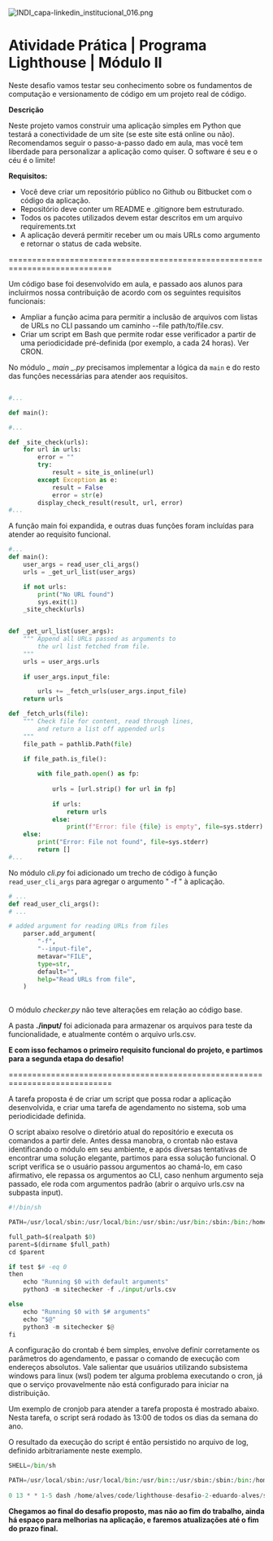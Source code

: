 ![INDI_capa-linkedin_institucional_016.png](attachment:INDI_capa-linkedin_institucional_016.png)

# Atividade Prática | Programa Lighthouse | Módulo II #

Neste desafio vamos testar seu conhecimento sobre os fundamentos de computação e versionamento de código em um projeto real de código.

**Descrição**

Neste projeto vamos construir uma aplicação simples em Python que testará a conectividade de um site (se este site está online ou não).
Recomendamos seguir o passo-a-passo dado em aula, mas você tem liberdade para personalizar a aplicação como quiser. O software é seu e o céu é o limite!

**Requisitos:**

- Você deve criar um repositório público no Github ou Bitbucket com o código da aplicação.
- Repositório deve conter um README e .gitignore bem estruturado.
- Todos os pacotes utilizados devem estar descritos em um arquivo requirements.txt
- A aplicação deverá permitir receber um ou mais URLs como argumento e retornar o status de cada website.

============================================================================

Um código base foi desenvolvido em aula, e passado aos alunos para incluirmos nossa contribuição de acordo com os seguintes requisitos funcionais:

- Ampliar a função acima para permitir a inclusão de arquivos com listas de URLs no CLI passando um caminho --file path/to/file.csv.
- Criar um script em Bash que permite rodar esse verificador a partir de uma periodicidade pré-definida (por exemplo, a cada 24 horas). Ver CRON.

No módulo *_ _main_ _.py* precisamos implementar a lógica da `main` e do resto das funções necessárias para atender aos requisitos. 


```python

#...

def main():

#...

def _site_check(urls):
    for url in urls:
        error = ""
        try:
            result = site_is_online(url)
        except Exception as e:
            result = False
            error = str(e)
        display_check_result(result, url, error)
#...
```

A função main foi expandida, e outras duas funções foram incluídas para atender ao requisito funcional.


```python
#...
def main():
    user_args = read_user_cli_args()
    urls = _get_url_list(user_args)

    if not urls:
        print("No URL found")
        sys.exit(1)
    _site_check(urls)


def _get_url_list(user_args):
    """ Append all URLs passed as arguments to
        the url list fetched from file. 
    """
    urls = user_args.urls 
    
    if user_args.input_file:

        urls += _fetch_urls(user_args.input_file)
    return urls

def _fetch_urls(file):
    """ Check file for content, read through lines,
        and return a list off appended urls 
    """
    file_path = pathlib.Path(file)

    if file_path.is_file():
        
        with file_path.open() as fp:
            
            urls = [url.strip() for url in fp]
            
            if urls:
                return urls
            else:
                print(f"Error: file {file} is empty", file=sys.stderr)
    else:
        print("Error: File not found", file=sys.stderr)
        return []
#...
```

No módulo *cli.py* foi adicionado um trecho de código à função `read_user_cli_args` para agregar o argumento " -f " à aplicação.


```python
# ...
def read_user_cli_args():
# ...

# added argument for reading URLs from files
    parser.add_argument(
        "-f",
        "--input-file",
        metavar="FILE",
        type=str,
        default="",
        help="Read URLs from file",
    )
    
```

O módulo *checker.py* não teve alterações em relação ao código base.

A pasta **./input/** foi adicionada para armazenar os arquivos para teste da funcionalidade, e atualmente contém o arquivo urls.csv.

**E com isso fechamos o primeiro requisito funcional do projeto, e partimos para a segunda etapa do desafio!**

============================================================================

A tarefa proposta é de criar um script que possa rodar a aplicação desenvolvida, e criar uma tarefa de agendamento no sistema, sob uma periodicidade definida.


O script abaixo resolve o diretório atual do repositório e executa os comandos a partir dele. Antes dessa manobra, o crontab não estava identificando o módulo em seu ambiente, e após diversas tentativas de encontrar uma solução elegante, partimos para essa solução funcional.
O script verifica se o usuário passou argumentos ao chamá-lo, em caso afirmativo, ele repassa os argumentos ao CLI, caso nenhum argumento seja passado, ele roda com argumentos padrão (abrir o arquivo urls.csv na subpasta input).


```python
#!/bin/sh

PATH=/usr/local/sbin:/usr/local/bin:/usr/sbin:/usr/bin:/sbin:/bin:/home/alves/code/lighthouse-desafio-2-eduardo-alves

full_path=$(realpath $0)
parent=$(dirname $full_path)
cd $parent

if test $# -eq 0
then
	echo "Running $0 with default arguments"
	python3 -m sitechecker -f ./input/urls.csv

else
	echo "Running $0 with $# arguments"
	echo "$@"
	python3 -m sitechecker $@
fi
```


A configuração do crontab é bem simples, envolve definir corretamente os parâmetros do agendamento, e passar o comando de execução com endereços absolutos.
Vale salientar que usuários utilizando subsistema windows para linux (wsl) podem ter alguma problema executando o cron, já que o serviço provavelmente não está configurado para iniciar na distribuição.

Um exemplo de cronjob para atender a tarefa proposta é mostrado abaixo. Nesta tarefa, o script será rodado às 13:00 de todos os dias da semana do ano.

O resultado da execução do script é então persistido no arquivo de log, definido arbitrariamente neste exemplo.



```python
SHELL=/bin/sh

PATH=/usr/local/sbin:/usr/local/bin:/usr/bin::/usr/sbin:/sbin:/bin:/home/alves/code/lighthouse-desafio-2-eduardo-alves
                            
0 13 * * 1-5 dash /home/alves/code/lighthouse-desafio-2-eduardo-alves/sitechecker.sh > /tmp/crontab.log 2>&1
```

**Chegamos ao final do desafio proposto, mas não ao fim do trabalho, ainda há espaço para melhorias na aplicação, e faremos atualizações até o fim do prazo final.**


```python

```
